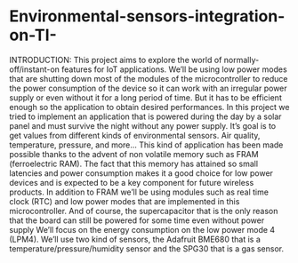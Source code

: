 # Environmental-sensors-integration-on-TI-
INTRODUCTION:
 This project aims to explore the world of normally-off/instant-on features for IoT applications. 
 We’ll be using low power modes that are shutting down most of the modules of the microcontroller to reduce the power consumption of the device so it can work with
 an irregular power supply or even without it for a long period of time.
 But it has to be efficient enough so the application to obtain desired performances. In this project we tried to implement an application that is powered during 
 the day by a solar panel and must survive the night without any power supply. 
 It’s goal is to get values from different kinds of environmental sensors. 
 Air quality, temperature, pressure, and more... This kind of application has been made possible thanks to the advent 
 of non volatile memory such as FRAM (ferroelectric RAM). 
 The fact that this memory has attained so small latencies and power consumption makes it a good choice for low power devices and is expected to be a key component 
 for future wireless products. In addition to FRAM we’ll be using modules such as real time clock (RTC) and low power modes that are implemented in this 
 microcontroller. And of course, the supercapacitor that is the only reason that the board can still be powered for some time even without power supply 
 We’ll focus on the energy consumption on the low power mode 4 (LPM4). We’ll use two kind of sensors,
 the Adafruit BME680 that is a temperature/pressure/humidity sensor and the SPG30 that is a gas sensor.
